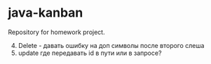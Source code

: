 # java-kanban
Repository for homework project.

4. Delete - давать ошибку на доп символы после второго слеша
5. update где передавать id в пути или в запросе?